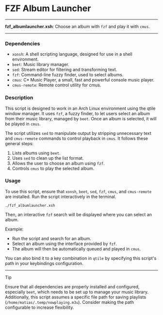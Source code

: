 # FZF Album Launcher

---

**fzf_albumlauncher.xsh**: Choose an album with `fzf` and play it with `cmus`.

---

### Dependencies

- `xonsh`: A shell scripting language, designed for use in a shell environment.
- `beet`: Music library manager.
- `sed`: Stream editor for filtering and transforming text.
- `fzf`: Command-line fuzzy finder, used to select albums.
- `cmus`: C* Music Player, a small, fast and powerful console music player.
- `cmus-remote`: Remote control utility for cmus.

### Description

This script is designed to work in an Arch Linux environment using the qtile window manager. It uses `fzf`, a fuzzy finder, to let users select an album from their music library, managed by `beet`. Once an album is selected, it will be played in `cmus`.

The script utilizes `sed` to manipulate output by stripping unnecessary text and `cmus-remote` commands to control playback in `cmus`. It follows these general steps:
1. Lists albums using `beet`.
2. Uses `sed` to clean up the list format.
3. Allows the user to choose an album using `fzf`.
4. Controls `cmus` to play the selected album.

### Usage

To use this script, ensure that `xonsh`, `beet`, `sed`, `fzf`, `cmus`, and `cmus-remote` are installed. Run the script interactively in the terminal.

```shell
./fzf_albumlauncher.xsh
```

Then, an interactive `fzf` search will be displayed where you can select an album.

Example:

- Run the script and search for an album.
- Select an album using the interface provided by `fzf`.
- The album will then be automatically queued and played in `cmus`.

You can also bind it to a key combination in `qtile` by specifying this script's path in your keybindings configuration.

---

> [!TIP]
> Ensure that all dependencies are properly installed and configured, especially `beet`, which needs to be set up to manage your music library. Additionally, this script assumes a specific file path for saving playlists (`/home/matias/.temp/nowplaying.m3u`). Consider making the path configurable to increase flexibility.